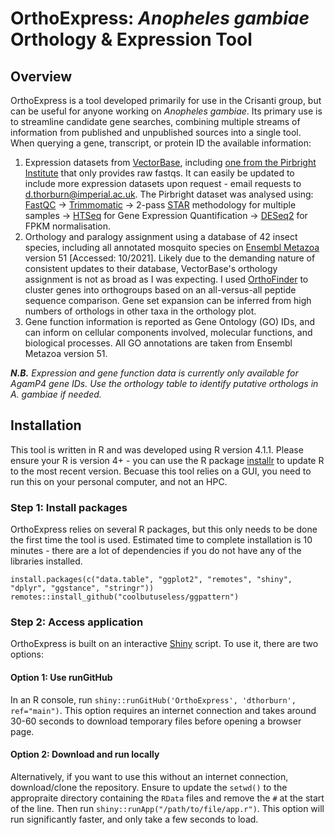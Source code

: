 # OrthoExpress: *Anopheles gambiae* Orthology & Expression Tool
## Overview

OrthoExpress is a tool developed primarily for use in the Crisanti group, but can be useful for anyone working on *Anopheles gambiae*. Its primary use is to streamline candidate gene searches, combining multiple streams of information from published and unpublished sources into a single tool. When querying a gene, transcript, or protein ID the available information: 

1) Expression datasets from [VectorBase](https://vectorbase.org/vectorbase/app), including [one from the Pirbright Institute](https://vectorbase.org/vectorbase/app/record/dataset/DS_bf500a6707) that only provides raw fastqs. It can easily be updated to include more expression datasets upon request - email requests to d.thorburn@imperial.ac.uk. The Pirbright dataset was analysed using: [FastQC](https://www.bioinformatics.babraham.ac.uk/projects/fastqc/) -> [Trimmomatic](http://www.usadellab.org/cms/?page=trimmomatic) -> 2-pass [STAR](https://github.com/alexdobin/STAR) methodology for multiple samples -> [HTSeq](https://htseq.readthedocs.io/en/master/) for Gene Expression Quantification -> [DESeq2](https://bioconductor.org/packages/release/bioc/html/DESeq2.html) for FPKM normalisation.     
2) Orthology and paralogy assignment using a database of 42 insect species, including all annotated mosquito species on [Ensembl Metazoa](https://metazoa.ensembl.org/species.html) version 51 \[Accessed: 10/2021\]. Likely due to the demanding nature of consistent updates to their database, VectorBase's orthology assignment is not as broad as I was expecting. I used [OrthoFinder](https://github.com/davidemms/OrthoFinder) to cluster genes into orthogroups based on an all-versus-all peptide sequence comparison. Gene set expansion can be inferred from high numbers of orthologs in other taxa in the orthology plot. 
3) Gene function information is reported as Gene Ontology (GO) IDs, and can inform on cellular components involved, molecular functions, and biological processes. All GO annotations are taken from Ensembl Metazoa version 51. 

***N.B.*** *Expression and gene function data is currently only available for AgamP4 gene IDs. Use the orthology table to identify putative orthologs in A. gambiae if needed.*

## Installation

This tool is written in R and was developed using R version 4.1.1. Please ensure your R is version 4+ - you can use the R package [installr](https://cran.r-project.org/web/packages/installr/index.html) to update R to the most recent version. Becuase this tool relies on a GUI, you need to run this on your personal computer, and not an HPC. 

### Step 1: Install packages
OrthoExpress relies on several R packages, but this only needs to be done the first time the tool is used. Estimated time to complete installation is 10 minutes - there are a lot of dependencies if you do not have any of the libraries installed. 
```
install.packages(c("data.table", "ggplot2", "remotes", "shiny", "dplyr", "ggstance", "stringr"))
remotes::install_github("coolbutuseless/ggpattern")
```

### Step 2: Access application
OrthoExpress is built on an interactive [Shiny](https://shiny.rstudio.com/) script. To use it, there are two options: 
#### Option 1: Use runGitHub
In an R console, run ```shiny::runGitHub('OrthoExpress', 'dthorburn', ref="main")```. This option requires an internet connection and takes around 30-60 seconds to download temporary files before opening a browser page. 
#### Option 2: Download and run locally
Alternatively, if you want to use this without an internet connection, download/clone the repository. Ensure to update the ```setwd()``` to the appropraite directory containing the ```RData``` files and remove the ```#``` at the start of the line. Then run ```shiny::runApp("/path/to/file/app.r")```. This option will run significantly faster, and only take a few seconds to load. 
